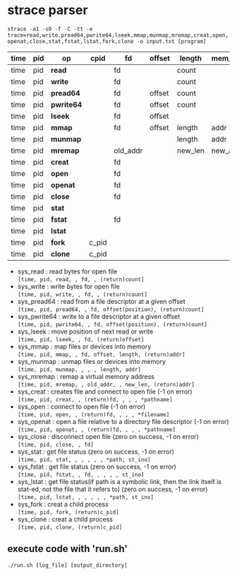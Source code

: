 # strace parser

`strace -a1 -s0 -f -C -tt -e trace=read,write,pread64,pwrite64,lseek,mmap,munmap,mremap,creat,open,openat,close,stat,fstat,lstat,fork,clone -o input.txt [program]`

**time** | **pid** | **op** | **cpid** | **fd** | **offset** | **length** | **mem\_addr** | **filename** | **inode**
---- | ---- | ---- | ---- | ---- | ---- | ---- | ---- | ---- | ----
time | pid | **read** | | fd | | count | | | |
time | pid | **write** | | fd | | count | | | |
time | pid | **pread64** | | fd | offset | count | | | |
time | pid | **pwrite64** | | fd | offset | count | | | |
time | pid | **lseek** | | fd | offset | | | |
time | pid | **mmap** | | fd | offset | length | addr | |
time | pid | **munmap** | | | | length | addr | |
time | pid | **mremap** | | old\_addr | | new\_len | new\_addr | |
time | pid | **creat** | | fd | | | | \*pathname |
time | pid | **open** | | fd | | | | filename |
time | pid | **openat** | | fd | | | | \*pathname |
time | pid | **close** | | fd | | | | | |
time | pid | **stat** | | | | | | \*path | st\_ino |
time | pid | **fstat** | | fd | | | | | st\_ino |
time | pid | **lstat** | | | | | | \*path | st\_ino |
time | pid | **fork** | c\_pid | | | | | | |
time | pid | **clone** | c\_pid | | | | | | |


* sys\_read : read bytes for open file<br>
  `[time, pid, read, , fd, , (return)count]`
* sys\_write : write bytes for open file<br>
  `[time, pid, write, , fd, , (return)count]`
* sys\_pread64 : read from a file descriptor at a given offset<br>
  `[time, pid, pread64, , fd, offset(position), (return)count]`
* sys\_pwrite64 : write to a file descriptor at a given offset<br>
  `[time, pid, pwrite64, , fd, offset(position), (return)count]`
* sys\_lseek : move position of next read or write<br>
  `[time, pid, lseek, , fd, (return)offset]`
* sys\_mmap : map files or devices into memory<br>
  `[time, pid, mmap, , fd, offset, length, (return)addr]`
* sys\_munmap : unmap files or devices into memory<br>
  `[time, pid, munmap, , , , length, addr]`
* sys\_mremap : remap a virtual memory address<br>
  `[time, pid, mremap, , old_addr, , new_len, (return)addr]`
* sys\_creat : creates file and connect to open file (-1 on error)<br>
  `[time, pid, creat, , (return)fd, , , , *pathname]`
* sys\_open : connect to open file (-1 on error)<br>
  `[time, pid, open, , (return)fd, , , , *filename]`
* sys\_openat : open a file relative to a directory file descriptor (-1 on error)<br>
  `[time, pid, openat, , (return)fd, , , , *pathname]`
* sys\_close : disconnect open file (zero on success, -1 on error)<br>
  `[time, pid, close, , fd]`
* sys\_stat : get file status (zero on success, -1 on error)<br>
  `[time, pid, stat, , , , , , *path, st_ino]`
* sys\_fstat : get file status (zero on success, -1 on error)<br>
  `[time, pid, fstat, , fd, , , , , st_ino]`
* sys\_lstat : get file status(if path is a symbolic link, then the link itself is stat-ed, not the file that it refers to) (zero on success, -1 on error)<br>
  `[time, pid, lstat, , , , , , *path, st_ino]`
* sys\_fork : creat a child process<br>
  `[time, pid, fork, (return)c_pid]`
* sys\_clone : creat a child process<br>
  `[time, pid, clone, (return)c_pid]`

## execute code with 'run.sh'
`./run.sh [log_file] [output_directory]`
